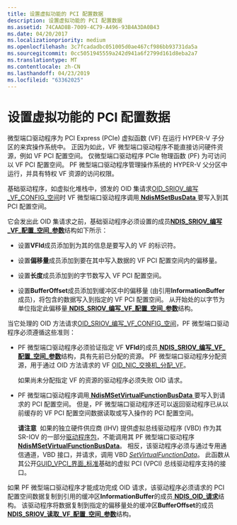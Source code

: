 ```yaml
---
title: 设置虚拟功能的 PCI 配置数据
description: 设置虚拟功能的 PCI 配置数据
ms.assetid: 74CAAD8B-7009-4C79-A496-93B4A3DA0B43
ms.date: 04/20/2017
ms.localizationpriority: medium
ms.openlocfilehash: 3c7fcadadbc051005d0ae467cf986bb93731da5a
ms.sourcegitcommit: 0cc5051945559a242d941a6f2799d161d8eba2a7
ms.translationtype: MT
ms.contentlocale: zh-CN
ms.lasthandoff: 04/23/2019
ms.locfileid: "63362025"
---
```

# <a name="setting-the-pci-configuration-data-of-a-virtual-function"></a>设置虚拟功能的 PCI 配置数据


微型端口驱动程序为 PCI Express (PCIe) 虚拟函数 (VF) 在运行 HYPER-V 子分区的来宾操作系统中。 正因为如此，VF 微型端口驱动程序不能直接访问硬件资源，例如 VF PCI 配置空间。 仅微型端口驱动程序 PCIe 物理函数 (PF) 为可访问以 VF PCI 配置空间。 PF 微型端口驱动程序管理操作系统的 HYPER-V 父分区中运行，并具有特权 VF 资源的访问权限。

基础驱动程序，如虚拟化堆栈中，颁发的 OID 集请求[OID\_SRIOV\_编写\_VF\_CONFIG\_空间](https://msdn.microsoft.com/library/windows/hardware/hh451925)时 VF 微型端口驱动程序调用[ **NdisMSetBusData** ](https://msdn.microsoft.com/library/windows/hardware/ff563670)要写入到其 PCI 配置空间。

它会发出此 OID 集请求之前，基础驱动程序必须设置的成员[**NDIS\_SRIOV\_编写\_VF\_配置\_空间\_参数**](https://msdn.microsoft.com/library/windows/hardware/hh451688)结构如下所示：

-   设置**VFId**成员添加到为其的信息是要写入的 VF 的标识符。

-   设置**偏移量**成员添加到要在其中写入数据的 VF PCI 配置空间内的偏移量。

-   设置**长度**成员添加到的字节数写入 VF PCI 配置空间。

-   设置**BufferOffset**成员添加到缓冲区中的偏移量 (由引用**InformationBuffer**成员)，将包含的数据写入到指定的 VF PCI 配置空间。 从开始处的以字节为单位指定此偏移量[ **NDIS\_SRIOV\_编写\_VF\_配置\_空间\_参数**](https://msdn.microsoft.com/library/windows/hardware/hh451688)结构。

当它处理的 OID 方法请求[OID\_SRIOV\_编写\_VF\_CONFIG\_空间](https://msdn.microsoft.com/library/windows/hardware/hh451925)，PF 微型端口驱动程序必须遵循这些准则：

-   PF 微型端口驱动程序必须验证指定 VF **VFId**的成员[ **NDIS\_SRIOV\_编写\_VF\_配置\_空间\_参数**](https://msdn.microsoft.com/library/windows/hardware/hh451688)结构，具有先前已分配的资源。 PF 微型端口驱动程序分配资源，用于通过 OID 方法请求的 VF [OID\_NIC\_交换机\_分配\_VF](https://msdn.microsoft.com/library/windows/hardware/hh451814)。

    如果尚未分配指定 VF 的资源的驱动程序必须失败 OID 请求。

-   PF 微型端口驱动程序调用[ **NdisMSetVirtualFunctionBusData** ](https://msdn.microsoft.com/library/windows/hardware/hh451526)要写入到请求的 PCI 配置空间。 但是，PF 微型端口驱动程序还可以返回驱动程序已从以前缓存的 VF PCI 配置空间数据读取或写入操作的 PCI 配置空间。

    **请注意**  如果的独立硬件供应商 (IHV) 提供虚拟总线驱动程序 (VBD) 作为其 SR-IOV 的一部分[驱动程序包](https://msdn.microsoft.com/library/windows/hardware/ff544840)，不能调用其 PF 微型端口驱动程序[ **NdisMSetVirtualFunctionBusData**](https://msdn.microsoft.com/library/windows/hardware/hh451526)。 相反，该驱动程序必须与通过专用通信通道，VBD 接口，并请求，调用 VBD [ *SetVirtualFunctionData*](https://msdn.microsoft.com/library/windows/hardware/hh451552)。 此函数从其公开[GUID\_VPCI\_界面\_标准](https://msdn.microsoft.com/library/windows/hardware/hh451146)基础的虚拟 PCI (VPCI) 总线驱动程序支持的接口。

     

如果 PF 微型端口驱动程序才能成功完成 OID 请求，该驱动程序必须请求的 PCI 配置空间数据复制到引用的缓冲区**InformationBuffer**的成员[ **NDIS\_OID\_请求**](https://msdn.microsoft.com/library/windows/hardware/ff566710)结构。 该驱动程序将数据复制到指定的偏移量处的缓冲区**BufferOffset**的成员[ **NDIS\_SRIOV\_读取\_VF\_配置\_空间\_参数**](https://msdn.microsoft.com/library/windows/hardware/hh451681)结构。

 

 






